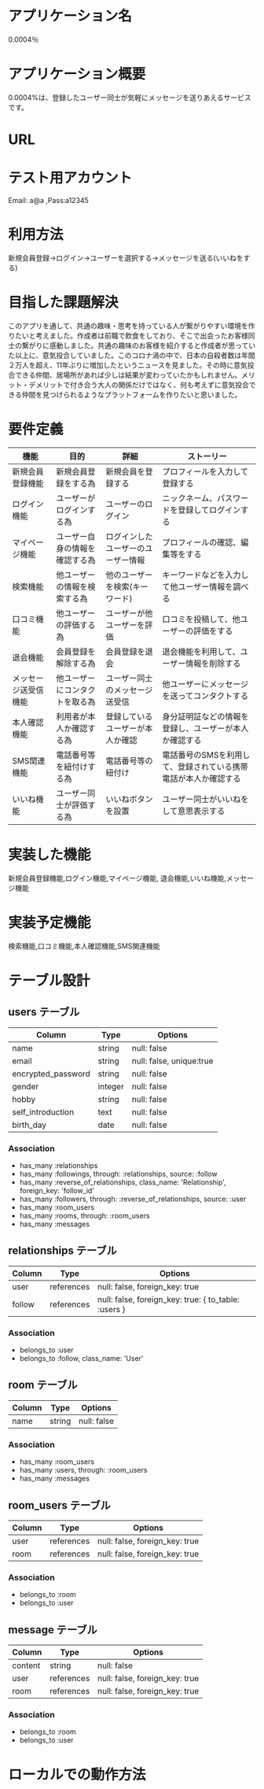 # アプリケーション名  
0.0004％
# アプリケーション概要  
0.0004%は、登録したユーザー同士が気軽にメッセージを送りあえるサービスです。
# URL
# テスト用アカウント  
Email: a@a ,Pass:a12345
# 利用方法  
新規会員登録→ログイン→ユーザーを選択する→メッセージを送る(いいねをする)
# 目指した課題解決  
このアプリを通して、共通の趣味・思考を持っている人が繋がりやすい環境を作りたいと考えました。作成者は前職で飲食をしており、そこで出会ったお客様同士の繋がりに感動しました。共通の趣味のお客様を紹介すると作成者が思っていた以上に、意気投合していました。このコロナ渦の中で、日本の自殺者数は年間２万人を超え、11年ぶりに増加したというニュースを見ました。その時に意気投合できる仲間、居場所があれば少しは結果が変わっていたかもしれません。メリット・デメリットで付き合う大人の関係だけではなく、何も考えずに意気投合できる仲間を見つけられるようなプラットフォームを作りたいと思いました。
# 要件定義
| 機能 | 目的 | 詳細 | ストーリー |
| ------------- | ---------- | ----------- | -------------- |
| 新規会員登録機能 | 新規会員登録をする為 | 新規会員を登録する | プロフィールを入力して登録する |
| ログイン機能 | ユーザーがログインする為 | ユーザーのログイン| ニックネーム、パスワードを登録してログインする |
| マイページ機能 | ユーザー自身の情報を確認する為 | ログインしたユーザーのユーザー情報 | プロフィールの確認、編集等をする |
| 検索機能 | 他ユーザーの情報を検索する為 | 他のユーザーを検索(キーワード) | キーワードなどを入力して他ユーザー情報を調べる |
| 口コミ機能 | 他ユーザーの評価する為 | ユーザーが他ユーザーを評価 | 口コミを投稿して、他ユーザーの評価をする |
| 退会機能 | 会員登録を解除する為 | 会員登録を退会 | 退会機能を利用して、ユーザー情報を削除する |
| メッセージ送受信機能 | 他ユーザーにコンタクトを取る為 | ユーザー同士のメッセージ送受信 | 他ユーザーにメッセージを送ってコンタクトする |
| 本人確認機能 | 利用者が本人か確認する為 | 登録しているユーザーが本人か確認 | 身分証明証などの情報を登録し、ユーザーが本人か確認する |
| SMS関連機能 | 電話番号等を紐付けする為 | 電話番号等の紐付け | 電話番号のSMSを利用して、登録されている携帯電話が本人か確認する |
| いいね機能 | ユーザー同士が評価する為 | いいねボタンを設置 | ユーザー同士がいいねをして意思表示する |
# 実装した機能
 新規会員登録機能,ログイン機能,マイページ機能, 退会機能,いいね機能,メッセージ機能
# 実装予定機能
 検索機能,口コミ機能,本人確認機能,SMS関連機能
# テーブル設計

## users テーブル

| Column   | Type   | Options     |
| -------- | ------ | ----------- |
| name     | string | null: false |
| email    | string | null: false, unique:true |
| encrypted_password | string | null: false |
| gender | integer | null: false |
| hobby | string | null: false |
| self_introduction | text | null: false |
| birth_day | date | null: false |
### Association

 - has_many :relationships
 - has_many :followings, through: :relationships, source: :follow
 - has_many :reverse_of_relationships, class_name: 'Relationship', foreign_key:  'follow_id'
 - has_many :followers, through: :reverse_of_relationships, source: :user
 - has_many :room_users
 - has_many :rooms, through: :room_users
 - has_many :messages

## relationships テーブル

| Column | Type   | Options     |
| ------ | ------ | ----------- |
| user | references | null: false, foreign_key: true |
| follow | references | null: false, foreign_key: true: { to_table: :users } |

### Association

 - belongs_to :user
 - belongs_to :follow, class_name: 'User'

## room テーブル

| Column | Type       | Options                        |
| ------ | ---------- | ------------------------------ |
| name   | string | null: false |

### Association
 - has_many :room_users
 - has_many :users, through: :room_users
 - has_many :messages

## room_users テーブル

| Column | Type   | Options     |
| ------ | ------ | ----------- |
| user | references | null: false, foreign_key: true |
| room | references | null: false, foreign_key: true |

### Association

 - belongs_to :room
 - belongs_to :user


## message テーブル

| Column | Type   | Options     |
| ------ | ------ | ----------- |
| content | string | null: false |
| user | references | null: false, foreign_key: true |
| room | references | null: false, foreign_key: true |

### Association

 - belongs_to :room
 - belongs_to :user

# ローカルでの動作方法

